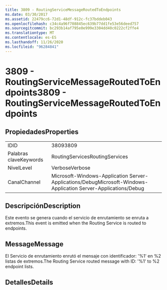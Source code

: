 ```yaml
---
title: 3809 - RoutingServiceMessageRoutedToEndpoints
ms.date: 03/30/2017
ms.assetid: 22479cc6-72d1-48df-912c-fc37bddeb043
ms.openlocfilehash: c34c4a96f708845ec639b77dd1fe53e56deed757
ms.sourcegitcommit: bc293b14af795e0e999e3304dd40c0222cf2ffe4
ms.translationtype: MT
ms.contentlocale: es-ES
ms.lasthandoff: 11/26/2020
ms.locfileid: "96284841"
---
```

# <a name="3809---routingservicemessageroutedtoendpoints"></a><span data-ttu-id="fb0a7-102">3809 - RoutingServiceMessageRoutedToEndpoints</span><span class="sxs-lookup"><span data-stu-id="fb0a7-102">3809 - RoutingServiceMessageRoutedToEndpoints</span></span>

## <a name="properties"></a><span data-ttu-id="fb0a7-103">Propiedades</span><span class="sxs-lookup"><span data-stu-id="fb0a7-103">Properties</span></span>  
  
|||  
|-|-|  
|<span data-ttu-id="fb0a7-104">ID</span><span class="sxs-lookup"><span data-stu-id="fb0a7-104">ID</span></span>|<span data-ttu-id="fb0a7-105">3809</span><span class="sxs-lookup"><span data-stu-id="fb0a7-105">3809</span></span>|  
|<span data-ttu-id="fb0a7-106">Palabras clave</span><span class="sxs-lookup"><span data-stu-id="fb0a7-106">Keywords</span></span>|<span data-ttu-id="fb0a7-107">RoutingServices</span><span class="sxs-lookup"><span data-stu-id="fb0a7-107">RoutingServices</span></span>|  
|<span data-ttu-id="fb0a7-108">Nivel</span><span class="sxs-lookup"><span data-stu-id="fb0a7-108">Level</span></span>|<span data-ttu-id="fb0a7-109">Verbose</span><span class="sxs-lookup"><span data-stu-id="fb0a7-109">Verbose</span></span>|  
|<span data-ttu-id="fb0a7-110">Canal</span><span class="sxs-lookup"><span data-stu-id="fb0a7-110">Channel</span></span>|<span data-ttu-id="fb0a7-111">Microsoft-Windows-Application Server-Applications/Debug</span><span class="sxs-lookup"><span data-stu-id="fb0a7-111">Microsoft-Windows-Application Server-Applications/Debug</span></span>|  
  
## <a name="description"></a><span data-ttu-id="fb0a7-112">Descripción</span><span class="sxs-lookup"><span data-stu-id="fb0a7-112">Description</span></span>  

 <span data-ttu-id="fb0a7-113">Este evento se genera cuando el servicio de enrutamiento se enruta a extremos.</span><span class="sxs-lookup"><span data-stu-id="fb0a7-113">This event is emitted when the Routing Service is routed to endpoints.</span></span>  
  
## <a name="message"></a><span data-ttu-id="fb0a7-114">Message</span><span class="sxs-lookup"><span data-stu-id="fb0a7-114">Message</span></span>  

 <span data-ttu-id="fb0a7-115">El Servicio de enrutamiento enrutó el mensaje con identificador: '%1' en %2 listas de extremos.</span><span class="sxs-lookup"><span data-stu-id="fb0a7-115">The Routing Service routed message with ID: '%1' to %2 endpoint lists.</span></span>  
  
## <a name="details"></a><span data-ttu-id="fb0a7-116">Detalles</span><span class="sxs-lookup"><span data-stu-id="fb0a7-116">Details</span></span>
